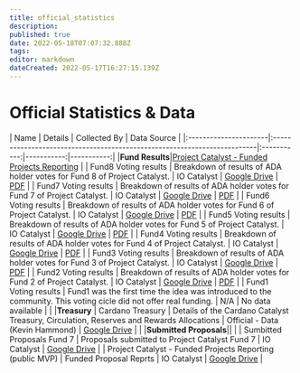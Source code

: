 ```yaml
---
title: official_statistics
description: 
published: true
date: 2022-05-18T07:07:32.888Z
tags: 
editor: markdown
dateCreated: 2022-05-17T16:27:15.139Z
---
```


# Official Statistics & Data

| Name         | Details | Collected By | Data Source  |
|:----------------------|:-------------------------------------------------------------------------|:-----------:|-----------:|-----------:|
|**Fund Results**|[Project Catalyst - Funded Projects Reporting](https://bit.ly/FundedProjectsReporting)
|
| Fund8 Voting results | Breakdown of results of ADA holder votes for Fund 8 of Project Catalyst. | IO Catalyst | [Google Drive](https://docs.google.com/spreadsheets/d/15ELXp81NfvXHgrerTbuIofZOXBsdjocN1YgBK0gPP3E/edit#gid=2111315347) | [PDF](https://drive.google.com/file/d/1s3jCE7pmoUujy3ASMia-UhFl2KLi_hnf/view) |
| Fund7 Voting results | Breakdown of results of ADA holder votes for Fund 7 of Project Catalyst. | IO Catalyst | [Google Drive](https://docs.google.com/spreadsheets/d/19_TEovS_Gemwvz2qlc6jGPizqAY8ZeDrzbH3DSeXyto/edit#gid=309291557) | [PDF](https://drive.google.com/file/d/193GZulHuk0zhpTrMiLhcNC4OeEMoRyIa/view) |
| Fund6 Voting results | Breakdown of results of ADA holder votes for Fund 6 of Project Catalyst. | IO Catalyst | [Google Drive](https://docs.google.com/spreadsheets/d/1y-7U88FRvsEEzm98KbEswUGuy4q-eTeoFTV3EFrc6b4/edit#gid=1183771745) | [PDF](https://drive.google.com/file/d/13h5JFtwqyylMUNMoRGXQZ-FJEM4bznOJ/view?usp=sharing) |
| Fund5 Voting results | Breakdown of results of ADA holder votes for Fund 5 of Project Catalyst. | IO Catalyst | [Google Drive](https://docs.google.com/spreadsheets/d/156SdqPYOBkC5iQQeOOZc9yXSYoNHb-J-wJrem-xax78/edit#gid=1848314097) | [PDF](https://drive.google.com/file/d/1HKmqyPebE87BUrPtE4AT5E2V4_yIZtT-/view) |
| Fund4 Voting results | Breakdown of results of ADA holder votes for Fund 4 of Project Catalyst. | IO Catalyst | [Google Drive](https://docs.google.com/spreadsheets/d/13NC6SZ5MzQsYb-ufbuQHakxvLvPtZWv_02Aq17PFErI/edit#gid=1538672709) |  [PDF](https://drive.google.com/file/d/19VMTYn_sv5Xsp2mC5VUN_-z_aXYHL_Dd/view) |
| Fund3 Voting results | Breakdown of results of ADA holder votes for Fund 3 of Project Catalyst. | IO Catalyst | [Google Drive](https://docs.google.com/spreadsheets/d/1ibl-9qpLRQiFhJQfcvIeSdfJr9LjGpU6WqHce6VIUnE/edit#gid=1538672709) |  [PDF](https://drive.google.com/file/d/1X6BnuFBvNO8yF2DeUgBqA3yyYSvqeKvg/view) |
| Fund2 Voting results | Breakdown of results of ADA holder votes for Fund 2 of Project Catalyst. | IO Catalyst | [Google Drive](https://drive.google.com/file/d/1ZEM12Mbc-gkdNrTg03-ORbGg3DUpug8A/view) | [PDF](https://static.iohk.io/docs/catalyst/catalyst-voting-results-fund2.pdf) |
| Fund1 Voting results | Fund1 was the first time the idea was introduced to the community. This voting cicle did not offer real funding. | N/A | No data available |
|
|**Treasury**
| Cardano Treasury | Details of the Cardano Catalyst Treasury, Circulation, Reserves and Rewards Allocations | Official - Data (Kevin Hammond) | [Google Drive](https://docs.google.com/spreadsheets/d/1xny1W7HhHANLNeQcnbr8El5rakJ80VIM7fgDwJ-uqys/edit#gid=0) |
|
|**Submitted Proposals**||
|
| Sumbitted Proposals Fund 7 | Proposals submitted to Project Catalyst Fund 7 | IO Catalyst | [Google Drive](https://docs.google.com/spreadsheets/d/1HhZyUMeZYtYlM7t119fhCpi30rKBh__HDHUa8WkoTJQ/edit#gid=420201753) |
| Project Catalyst - Funded Projects Reporting (public MVP) | Funded Proposal Reprts | IO Catalyst | [Google Drive](https://docs.google.com/spreadsheets/d/1bfnWFa94Y7Zj0G7dtpo9W1nAYGovJbswipxiHT4UE3g/edit#gid=416498551) |


